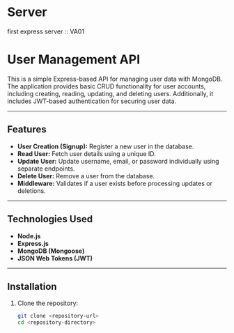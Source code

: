 # Server
first express server :: VA01
# User Management API

This is a simple Express-based API for managing user data with MongoDB. The application provides basic CRUD functionality for user accounts, including creating, reading, updating, and deleting users. Additionally, it includes JWT-based authentication for securing user data.

---

## Features

- **User Creation (Signup):** Register a new user in the database.
- **Read User:** Fetch user details using a unique ID.
- **Update User:** Update username, email, or password individually using separate endpoints.
- **Delete User:** Remove a user from the database.
- **Middleware:** Validates if a user exists before processing updates or deletions.

---

## Technologies Used

- **Node.js**
- **Express.js**
- **MongoDB (Mongoose)**
- **JSON Web Tokens (JWT)**

---

## Installation

1. Clone the repository:
   ```bash
   git clone <repository-url>
   cd <repository-directory>
